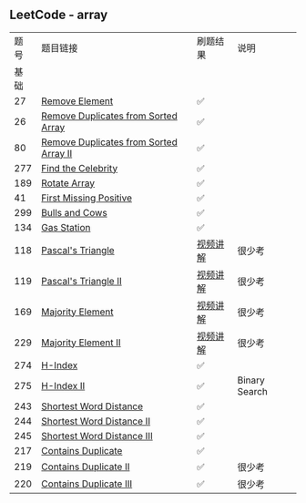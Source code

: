 ## LeetCode - array

|          |                                                              |                                          |               |
| -------- | ------------------------------------------------------------ | ---------------------------------------- | ------------- |
| 题号     | 题目链接                                                     | 刷题结果                                 | 说明          |
| 基础     |                                                              |                                          |               |
| 27       | [Remove Element](https://leetcode-cn.com/problems/remove-element/submissions/) | ✅                                        |               |
| 26       | [Remove Duplicates from Sorted Array](https://leetcode-cn.com/problems/remove-duplicates-from-sorted-array/description/) | ✅                                        |               |
| 80       | [Remove Duplicates from Sorted Array II](https://leetcode-cn.com/problems/remove-duplicates-from-sorted-array-ii/description/) | ✅                                        |               |
| 277      | [Find the Celebrity](https://liyiye012.github.io/2018/09/13/277.Find%20the%20Celebrity%E5%AF%BB%E6%89%BE%E5%90%8D%E4%BA%BA/) | ✅                                        |               |
| 189      | [Rotate Array](https://leetcode-cn.com/problems/rotate-array/description/) | ✅                                        |               |
| 41       | [First Missing Positive](https://leetcode-cn.com/problems/first-missing-positive/description/) | ✅                                        |               |
| 299      | [Bulls and Cows](https://leetcode-cn.com/problems/bulls-and-cows/) | ✅                                        |               |
| 134      | [Gas Station](https://leetcode-cn.com/problems/gas-station/description/) | ✅                                        |               |
| 118      | [Pascal's Triangle](https://leetcode-cn.com/problems/pascals-triangle/description/) | [视频讲解](https://cspiration.com/login) | 很少考        |
| 119      | [Pascal's Triangle II](https://leetcode-cn.com/problems/pascals-triangle-ii/description/) | [视频讲解](https://cspiration.com/login) | 很少考        |
| 169      | [Majority Element](https://leetcode-cn.com/problems/majority-element/description/) | [视频讲解](https://cspiration.com/login) | 很少考        |
| 229      | [Majority Element II](https://leetcode-cn.com/problems/majority-element-ii/description/) | [视频讲解](https://cspiration.com/login) | 很少考        |
| 274      | [H-Index](https://leetcode-cn.com/problems/h-index/description/) | ✅                                        |               |
| 275      | [H-Index II](https://leetcode-cn.com/problems/h-index-ii/description/) | ✅                                        | Binary Search |
| 243      | [Shortest Word Distance](https://leetcode-cn.com/problems/shortest-word-distance/description/) | ✅                                        |               |
| 244      | [Shortest Word Distance II](https://leetcode-cn.com/problems/shortest-word-distance-ii/description/) | ✅                                        |               |
| 245      | [Shortest Word Distance III](https://leetcode-cn.com/problems/shortest-word-distance-iii/description/) | ✅                                        |               |
| 217      | [Contains Duplicate](https://leetcode-cn.com/problems/contains-duplicate/description/) | ✅                                        |               |
| 219      | [Contains Duplicate II](https://leetcode-cn.com/problems/contains-duplicate-ii/description/) | ✅                                        | 很少考        |
| 220      | [Contains Duplicate III](https://leetcode-cn.com/problems/contains-duplicate-iii/description/) | ✅                                        | 很少考        |